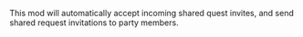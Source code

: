﻿This mod will automatically accept incoming shared quest invites, and send shared request invitations to party members.